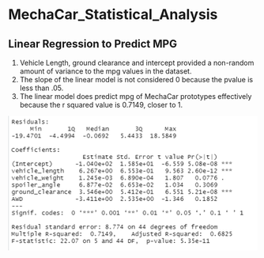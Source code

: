 # MechaCar_Statistical_Analysis

## Linear Regression to Predict MPG

1. Vehicle Length, ground clearance and intercept provided a non-random amount of variance to the mpg values in the dataset.
2. The slope of the linear model is not considered 0 because the pvalue is less than .05. 
3. The linear model does predict mpg of MechaCar prototypes effectively because the r squared value is 0.7149, closer to 1.

![Challenge_Deliverable_1.png](https://github.com/Brandonkish1/MechaCar_Statistical_Analysis/blob/main/images/Challenge_Deliverable_1.png)
